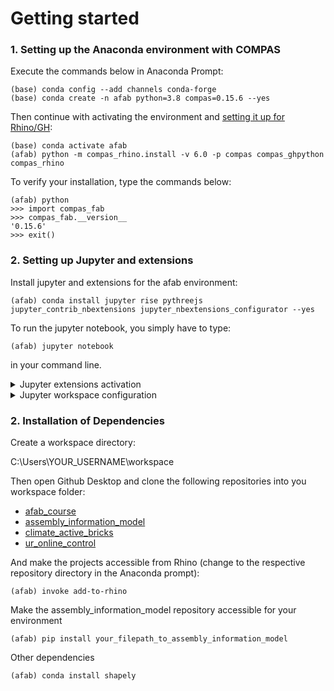 # Getting started

### 1. Setting up the Anaconda environment with COMPAS

Execute the commands below in Anaconda Prompt:
	
	(base) conda config --add channels conda-forge
	(base) conda create -n afab python=3.8 compas=0.15.6 --yes

Then continue with activating the environment and [setting it up for Rhino/GH]((https://compas-dev.github.io/main/gettingstarted/cad/rhino.html)):
	
	(base) conda activate afab
	(afab) python -m compas_rhino.install -v 6.0 -p compas compas_ghpython compas_rhino
    
To verify your installation, type the commands below:

	(afab) python
	>>> import compas_fab
	>>> compas_fab.__version__
	'0.15.6'
	>>> exit()

### 2. Setting up Jupyter and extensions

Install jupyter and extensions for the afab environment:

    (afab) conda install jupyter rise pythreejs jupyter_contrib_nbextensions jupyter_nbextensions_configurator --yes

To run the jupyter notebook, you simply have to type:

    (afab) jupyter notebook

in your command line.

<details>
<summary>Jupyter extensions activation</summary>
<br>
After installing, you can observe a new tab Nbextensions added to the menu (last entry under "Edit"), in which you can activate the extensions.
</details>

<details>
<summary>Jupyter workspace configuration</summary>
<br>
To configure the workspace, type

    (afab) jupyter notebook --generate-config

This writes a default configuration file into:

`%HOMEPATH%\.jupyter\jupyter_notebook_config.py` (on windows)

If you want jupyter to open in a different directory, then change the following line:

    c.NotebookApp.notebook_dir = 'YOUR_PREFERRED_PATH'
    
</details>

### 2. Installation of Dependencies

Create a workspace directory:

C:\Users\YOUR_USERNAME\workspace

Then open Github Desktop and clone the following repositories into you workspace folder:

* [afab_course](https://github.com/augmentedfabricationlab/afab_course)
* [assembly_information_model](https://github.com/augmentedfabricationlab/assembly_information_model)
* [climate_active_bricks](https://github.com/augmentedfabricationlab/climate_active_bricks)
* [ur_online_control](https://github.com/augmentedfabricationlab/ur_online_control)

And make the projects accessible from Rhino (change to the respective repository directory in the Anaconda prompt):

	(afab) invoke add-to-rhino
	
Make the assembly_information_model repository accessible for your environment 	
	
	(afab) pip install your_filepath_to_assembly_information_model 
	
Other dependencies
	
	(afab) conda install shapely





	
    






